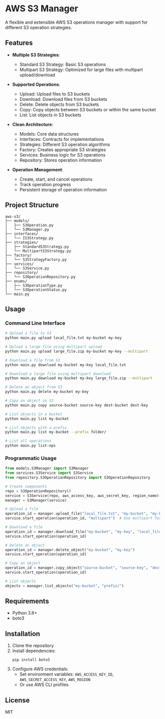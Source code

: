# AWS S3 Manager

A flexible and extensible AWS S3 operations manager with support for different S3 operation strategies.

## Features

- **Multiple S3 Strategies**:
  - Standard S3 Strategy: Basic S3 operations
  - Multipart S3 Strategy: Optimized for large files with multipart upload/download

- **Supported Operations**:
  - Upload: Upload files to S3 buckets
  - Download: Download files from S3 buckets
  - Delete: Delete objects from S3 buckets
  - Copy: Copy objects between S3 buckets or within the same bucket
  - List: List objects in S3 buckets

- **Clean Architecture**:
  - Models: Core data structures
  - Interfaces: Contracts for implementations
  - Strategies: Different S3 operation algorithms
  - Factory: Creates appropriate S3 strategies
  - Services: Business logic for S3 operations
  - Repository: Stores operation information

- **Operation Management**:
  - Create, start, and cancel operations
  - Track operation progress
  - Persistent storage of operation information

## Project Structure

```
aws-s3/
├── models/
│   ├── S3Operation.py
│   └── S3Manager.py
├── interfaces/
│   └── IS3Strategy.py
├── strategies/
│   ├── StandardS3Strategy.py
│   └── MultipartS3Strategy.py
├── factory/
│   └── S3StrategyFactory.py
├── services/
│   └── S3Service.py
├── repository/
│   └── S3OperationRepository.py
├── enums/
│   ├── S3OperationType.py
│   └── S3OperationStatus.py
└── main.py
```

## Usage

### Command Line Interface

```bash
# Upload a file to S3
python main.py upload local_file.txt my-bucket my-key

# Upload a large file using multipart upload
python main.py upload large_file.zip my-bucket my-key --multipart

# Download a file from S3
python main.py download my-bucket my-key local_file.txt

# Download a large file using multipart download
python main.py download my-bucket my-key large_file.zip --multipart

# Delete an object from S3
python main.py delete my-bucket my-key

# Copy an object in S3
python main.py copy source-bucket source-key dest-bucket dest-key

# List objects in a bucket
python main.py list my-bucket

# List objects with a prefix
python main.py list my-bucket --prefix folder/

# List all operations
python main.py list-ops
```

### Programmatic Usage

```python
from models.S3Manager import S3Manager
from services.S3Service import S3Service
from repository.S3OperationRepository import S3OperationRepository

# Create components
repo = S3OperationRepository()
service = S3Service(repo, aws_access_key, aws_secret_key, region_name)
manager = S3Manager(service)

# Upload a file
operation_id = manager.upload_file("local_file.txt", "my-bucket", "my-key")
service.start_operation(operation_id, "multipart")  # Use multipart for large files

# Download a file
operation_id = manager.download_file("my-bucket", "my-key", "local_file.txt")
service.start_operation(operation_id)

# Delete an object
operation_id = manager.delete_object("my-bucket", "my-key")
service.start_operation(operation_id)

# Copy an object
operation_id = manager.copy_object("source-bucket", "source-key", "dest-bucket", "dest-key")
service.start_operation(operation_id)

# List objects
objects = manager.list_objects("my-bucket", "prefix/")
```

## Requirements

- Python 3.6+
- boto3

## Installation

1. Clone the repository
2. Install dependencies:
   ```
   pip install boto3
   ```
3. Configure AWS credentials:
   - Set environment variables: `AWS_ACCESS_KEY_ID`, `AWS_SECRET_ACCESS_KEY`, `AWS_REGION`
   - Or use AWS CLI profiles

## License

MIT
